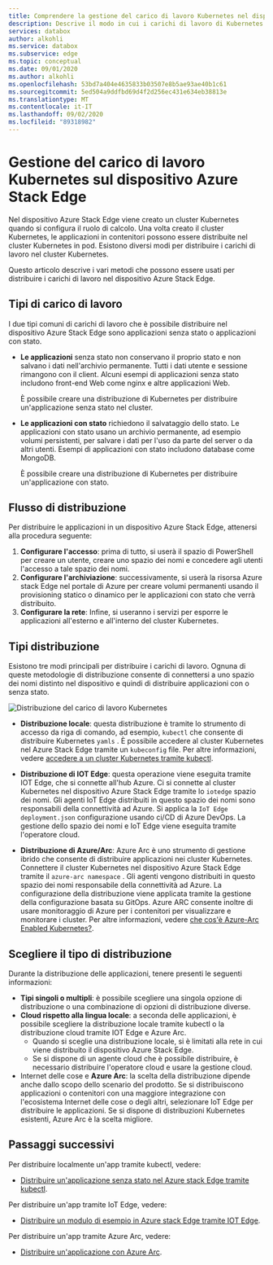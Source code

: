 ```yaml
---
title: Comprendere la gestione del carico di lavoro Kubernetes nel dispositivo Azure Stack Edge | Microsoft Docs
description: Descrive il modo in cui i carichi di lavoro di Kubernetes possono essere gestiti sul dispositivo Azure Stack Edge.
services: databox
author: alkohli
ms.service: databox
ms.subservice: edge
ms.topic: conceptual
ms.date: 09/01/2020
ms.author: alkohli
ms.openlocfilehash: 53bd7a404e4635833b03507e8b5ae93ae40b1c61
ms.sourcegitcommit: 5ed504a9ddfbd69d4f2d256ec431e634eb38813e
ms.translationtype: MT
ms.contentlocale: it-IT
ms.lasthandoff: 09/02/2020
ms.locfileid: "89318982"
---
```

# <a name="kubernetes-workload-management-on-your-azure-stack-edge-device"></a>Gestione del carico di lavoro Kubernetes sul dispositivo Azure Stack Edge

Nel dispositivo Azure Stack Edge viene creato un cluster Kubernetes quando si configura il ruolo di calcolo. Una volta creato il cluster Kubernetes, le applicazioni in contenitori possono essere distribuite nel cluster Kubernetes in pod. Esistono diversi modi per distribuire i carichi di lavoro nel cluster Kubernetes. 

Questo articolo descrive i vari metodi che possono essere usati per distribuire i carichi di lavoro nel dispositivo Azure Stack Edge.

## <a name="workload-types"></a>Tipi di carico di lavoro

I due tipi comuni di carichi di lavoro che è possibile distribuire nel dispositivo Azure Stack Edge sono applicazioni senza stato o applicazioni con stato.

- **Le applicazioni** senza stato non conservano il proprio stato e non salvano i dati nell'archivio permanente. Tutti i dati utente e sessione rimangono con il client. Alcuni esempi di applicazioni senza stato includono front-end Web come nginx e altre applicazioni Web.

    È possibile creare una distribuzione di Kubernetes per distribuire un'applicazione senza stato nel cluster. 

- **Le applicazioni con stato** richiedono il salvataggio dello stato. Le applicazioni con stato usano un archivio permanente, ad esempio volumi persistenti, per salvare i dati per l'uso da parte del server o da altri utenti. Esempi di applicazioni con stato includono database come MongoDB.

    È possibile creare una distribuzione di Kubernetes per distribuire un'applicazione con stato. 

## <a name="deployment-flow"></a>Flusso di distribuzione

Per distribuire le applicazioni in un dispositivo Azure Stack Edge, attenersi alla procedura seguente: 
 
1. **Configurare l'accesso**: prima di tutto, si userà il spazio di PowerShell per creare un utente, creare uno spazio dei nomi e concedere agli utenti l'accesso a tale spazio dei nomi.
2. **Configurare l'archiviazione**: successivamente, si userà la risorsa Azure stack Edge nel portale di Azure per creare volumi permanenti usando il provisioning statico o dinamico per le applicazioni con stato che verrà distribuito.
3. **Configurare la rete**: Infine, si useranno i servizi per esporre le applicazioni all'esterno e all'interno del cluster Kubernetes.
 
## <a name="deployment-types"></a>Tipi distribuzione

Esistono tre modi principali per distribuire i carichi di lavoro. Ognuna di queste metodologie di distribuzione consente di connettersi a uno spazio dei nomi distinto nel dispositivo e quindi di distribuire applicazioni con o senza stato.

![Distribuzione del carico di lavoro Kubernetes](./media/azure-stack-edge-gpu-kubernetes-workload-management/kubernetes-workload-management-1.png)

- **Distribuzione locale**: questa distribuzione è tramite lo strumento di accesso da riga di comando, ad esempio, `kubectl` che consente di distribuire Kubernetes `yamls` . È possibile accedere al cluster Kubernetes nel Azure Stack Edge tramite un `kubeconfig` file. Per altre informazioni, vedere [accedere a un cluster Kubernetes tramite kubectl](azure-stack-edge-gpu-create-kubernetes-cluster.md).

- **Distribuzione di IOT Edge**: questa operazione viene eseguita tramite IOT Edge, che si connette all'hub Azure. Ci si connette al cluster Kubernetes nel dispositivo Azure Stack Edge tramite lo `iotedge` spazio dei nomi. Gli agenti IoT Edge distribuiti in questo spazio dei nomi sono responsabili della connettività ad Azure. Si applica la `IoT Edge deployment.json` configurazione usando ci/CD di Azure DevOps. La gestione dello spazio dei nomi e IoT Edge viene eseguita tramite l'operatore cloud.

- **Distribuzione di Azure/Arc**: Azure Arc è uno strumento di gestione ibrido che consente di distribuire applicazioni nei cluster Kubernetes. Connettere il cluster Kubernetes nel dispositivo Azure Stack Edge tramite il `azure-arc namespace` . Gli agenti vengono distribuiti in questo spazio dei nomi responsabile della connettività ad Azure. La configurazione della distribuzione viene applicata tramite la gestione della configurazione basata su GitOps. Azure ARC consente inoltre di usare monitoraggio di Azure per i contenitori per visualizzare e monitorare i cluster. Per altre informazioni, vedere [che cos'è Azure-Arc Enabled Kubernetes?](https://docs.microsoft.com/azure/azure-arc/kubernetes/overview).

## <a name="choose-the-deployment-type"></a>Scegliere il tipo di distribuzione

Durante la distribuzione delle applicazioni, tenere presenti le seguenti informazioni:

- **Tipi singoli o multipli**: è possibile scegliere una singola opzione di distribuzione o una combinazione di opzioni di distribuzione diverse.
- **Cloud rispetto alla lingua locale**: a seconda delle applicazioni, è possibile scegliere la distribuzione locale tramite kubectl o la distribuzione cloud tramite IOT Edge e Azure Arc. 
    - Quando si sceglie una distribuzione locale, si è limitati alla rete in cui viene distribuito il dispositivo Azure Stack Edge.
    - Se si dispone di un agente cloud che è possibile distribuire, è necessario distribuire l'operatore cloud e usare la gestione cloud.
- Internet delle cose e **Azure Arc**: la scelta della distribuzione dipende anche dallo scopo dello scenario del prodotto. Se si distribuiscono applicazioni o contenitori con una maggiore integrazione con l'ecosistema Internet delle cose o degli altri, selezionare IoT Edge per distribuire le applicazioni. Se si dispone di distribuzioni Kubernetes esistenti, Azure Arc è la scelta migliore.


## <a name="next-steps"></a>Passaggi successivi

Per distribuire localmente un'app tramite kubectl, vedere:

- [Distribuire un'applicazione senza stato nel Azure stack Edge tramite kubectl](azure-stack-edge-j-series-deploy-stateless-application-kubernetes.md).

Per distribuire un'app tramite IoT Edge, vedere:

- [Distribuire un modulo di esempio in Azure stack Edge tramite IOT Edge](azure-stack-edge-gpu-deploy-sample-module.md).

Per distribuire un'app tramite Azure Arc, vedere:

- [Distribuire un'applicazione con Azure Arc](azure-stack-edge-gpu-deploy-arc-kubernetes-cluster.md).
